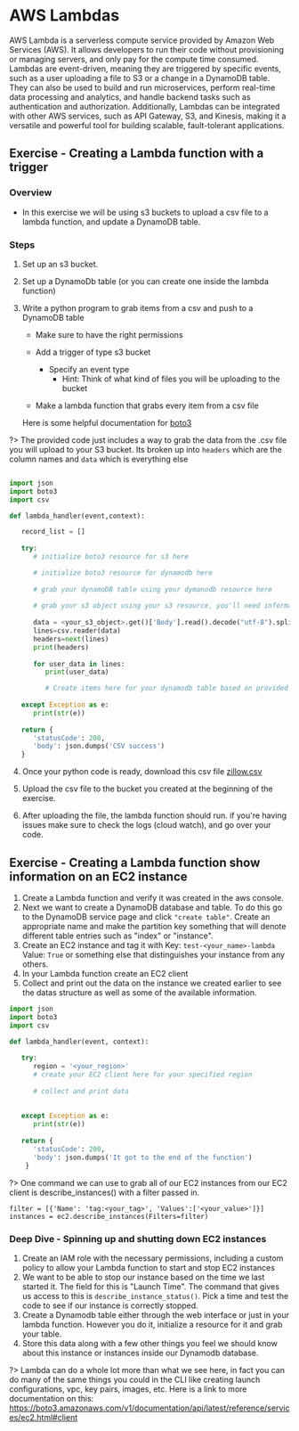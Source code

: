 # AWS Lambdas

AWS Lambda is a serverless compute service provided by Amazon Web Services (AWS). It allows developers to run their code without provisioning or managing servers, and only pay for the compute time consumed. Lambdas are event-driven, meaning they are triggered by specific events, such as a user uploading a file to S3 or a change in a DynamoDB table. They can also be used to build and run microservices, perform real-time data processing and analytics, and handle backend tasks such as authentication and authorization. Additionally, Lambdas can be integrated with other AWS services, such as API Gateway, S3, and Kinesis, making it a versatile and powerful tool for building scalable, fault-tolerant applications.

## Exercise - Creating a Lambda function with a trigger

### Overview
- In this exercise we will be using s3 buckets to upload a csv file to a lambda function, and update a DynamoDB table.

### Steps

1. Set up an s3 bucket.

2. Set up a DynamoDb table (or you can create one inside the lambda function)

3. Write a python program to grab items from a csv and push to a DynamoDB table
    - Make sure to have the right permissions
    - Add a trigger of type s3 bucket
        - Specify an event type
            - Hint: Think of what kind of files you will be uploading to the bucket

    - Make a lambda function that grabs every item from a csv file

    Here is some helpful documentation for [boto3](https://boto3.amazonaws.com/v1/documentation/api/latest/guide/dynamodb.html)

?> The provided code just includes a way to grab the data from the .csv file you will upload to your S3 bucket. Its broken up into `headers` which are the column names and `data` which is everything else

``` python

import json
import boto3
import csv

def lambda_handler(event,context):

   record_list = []
   
   try:
      # initialize boto3 resource for s3 here

      # initialize boto3 resource for dynamodb here
       
      # grab your dynamoDB table using your dymanodb resource here
      
      # grab your s3 object using your s3 resource, you'll need information inside of the "event" object to do so
      
      data = <your_s3_object>.get()['Body'].read().decode("utf-8").splitlines()
      lines=csv.reader(data)
      headers=next(lines)
      print(headers)
      
      for user_data in lines:
         print(user_data)

         # Create items here for your dynamodb table based on provided .csv file
      
   except Exception as e:
      print(str(e))
            
   return {
      'statusCode': 200,
      'body': json.dumps('CSV success')
   }

```

4. Once your python code is ready, download this csv file [zillow.csv](img3/zillow.csv)

5. Upload the csv file to the bucket you created at the beginning of the exercise.

6. After uploading the file, the lambda function should run. if you're having issues make sure to check the logs (cloud watch), and go over your code.

## Exercise - Creating a Lambda function show information on an EC2 instance

1. Create a Lambda function and verify it was created in the aws console.
2. Next we want to create a DynamoDB database and table.  To do this go to the DynamoDB service page and click `"create table"`.  Create an appropriate name and make the partition key something that will denote different table entries such as "index" or "instance".
3. Create an EC2 instance and tag it with Key: `test-<your_name>-lambda` Value: `True`  or something else that distinguishes your instance from any others.
4. In your Lambda function create an EC2 client
5. Collect and print out the data on the instance we created earlier to see the datas structure as well as some of the available information.



``` python
import json
import boto3
import csv

def lambda_handler(event, context):
   
   try: 
      region = '<your_region>'
      # create your EC2 client here for your specified region
      
      # collect and print data
      
     
   except Exception as e:
      print(str(e))
            
   return {
      'statusCode': 200,
      'body': json.dumps('It got to the end of the function')
    }
```

?> One command we can use to grab all of our EC2 instances from our EC2 client is describe_instances() with a filter passed in.

```
filter = [{'Name': 'tag:<your_tag>', 'Values':['<your_value>']}]
instances = ec2.describe_instances(Filters=filter)
```

### Deep Dive - Spinning up and shutting down EC2 instances
1. Create an IAM role with the necessary permissions, including a custom policy to allow your Lambda function to start and stop EC2 instances
2.  We want to be able to stop our instance based on the time we last started it. 
The field for this is "Launch Time".  The command that gives us access to this is `describe_instance_status()`. Pick a time and test the code to see if our instance is correctly stopped.
3. Create a Dynamodb table either through the web interface or just in your lambda function.  However you do it, initialize a resource for it and grab your table.
4. Store this data along with a few other things you feel we should know about this instance or instances inside our Dynamodb database. 

?> Lambda can do a whole lot more than what we see here, in fact you can do many of the same things you could in the CLI like creating launch configurations, vpc, key pairs, images, etc.  Here is a link to more documentation on this: <https://boto3.amazonaws.com/v1/documentation/api/latest/reference/services/ec2.html#client>
